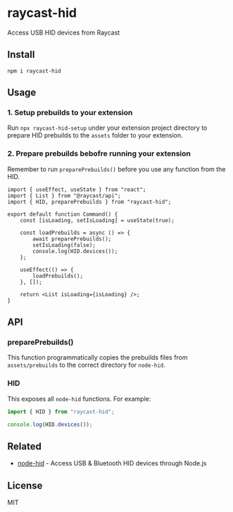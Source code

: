 # raycast-hid

Access USB HID devices from Raycast

## Install

```shell
npm i raycast-hid
```

## Usage

### 1. Setup prebuilds to your extension

Run `npx raycast-hid-setup` under your extension project directory to prepare HID prebuilds to the `assets` folder to your extension.

### 2. Prepare prebuilds bebofre running your extension

Remember to run `preparePrebuilds()` before you use any function from the HID.

```tsx
import { useEffect, useState } from "react";
import { List } from "@raycast/api";
import { HID, preparePrebuilds } from "raycast-hid";

export default function Command() {
	const [isLoading, setIsLoading] = useState(true);

	const loadPrebuilds = async () => {
		await preparePrebuilds();
		setIsLoading(false);
		console.log(HID.devices());
	};

	useEffect(() => {
		loadPrebuilds();
	}, []);

	return <List isLoading={isLoading} />;
}
```

## API

### preparePrebuilds()

This function programmatically copies the prebuilds files from `assets/prebuilds` to the correct directory for `node-hid`.

### HID

This exposes all `node-hid` functions. For example:

```typescript
import { HID } from "raycast-hid";

console.log(HID.devices());
```

## Related

- [node-hid](https://github.com/node-hid/node-hid) - Access USB & Bluetooth HID devices through Node.js

## License

MIT
